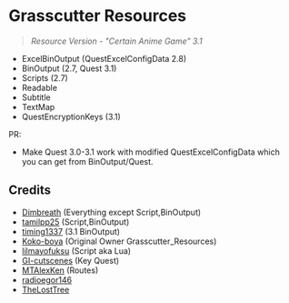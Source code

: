# Grasscutter Resources
> <em>Resource Version - "Certain Anime Game" 3.1</em><br/>

- ExcelBinOutput (QuestExcelConfigData 2.8)
- BinOutput (2.7, Quest 3.1)
- Scripts (2.7)
- Readable
- Subtitle
- TextMap
- QuestEncryptionKeys (3.1)

PR:
- Make Quest 3.0-3.1 work with modified QuestExcelConfigData which you can get from BinOutput/Quest.

## Credits 
 - [Dimbreath](https://github.com/Dimbreath) (Everything except Script,BinOutput) <br/>
 - [tamilpp25](https://github.com/tamilpp25/Grasscutter_Resources) (Script,BinOutput) <br/> 
 - [timing1337](https://github.com/timing1337/GenshinData) (3.1 BinOutput) <br/>
 - [Koko-boya](https://github.com/Koko-boya) (Original Owner Grasscutter_Resources) <br/>
 - [lilmayofuksu](https://github.com/lilmayofuksu/animepython) (Script aka Lua)<br/>
 - [GI-cutscenes](https://github.com/ToaHartor/GI-cutscenes/) (Key Quest) <br/>
 - [MTAlexKen](https://github.com/MTAlexKen/Genshin-resources) (Routes)<br/>
 - [radioegor146](https://github.com/radioegor146) <br/>
 - [TheLostTree](https://github.com/TheLostTree) <br/>